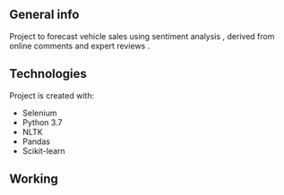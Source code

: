 ## General info
Project to forecast vehicle sales using sentiment analysis , derived from online comments and expert reviews .
	
## Technologies
Project is created with:
* Selenium
* Python 3.7
* NLTK
* Pandas
* Scikit-learn
	
## Working

